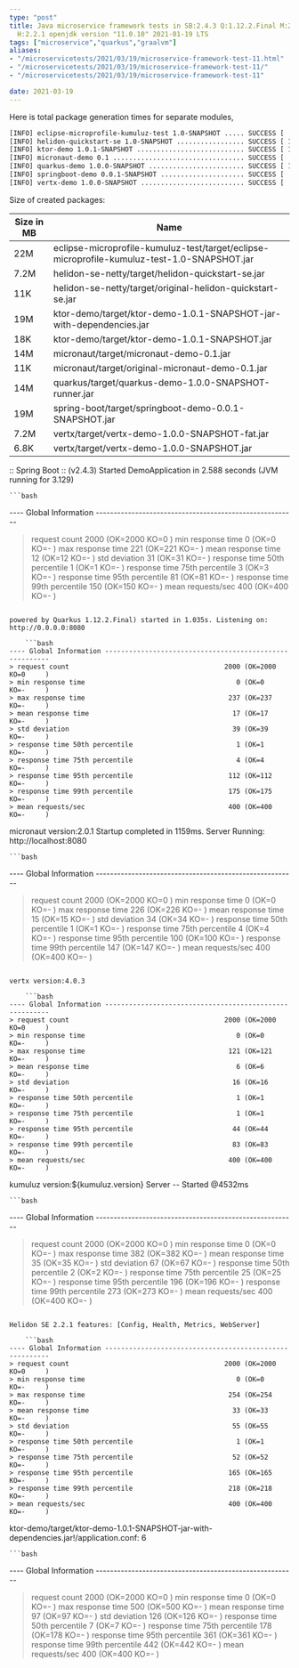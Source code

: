 ```yaml
---
type: "post"
title: Java microservice framework tests in SB:2.4.3 Q:1.12.2.Final M:2.4.1 V:4.0.3
  H:2.2.1 openjdk version "11.0.10" 2021-01-19 LTS
tags: ["microservice","quarkus","graalvm"]
aliases:
- "/microservicetests/2021/03/19/microservice-framework-test-11.html"
- "/microservicetests/2021/03/19/microservice-framework-test-11/"
- "/microservicetests/2021/03/19/microservice-framework-test-11"

date: 2021-03-19
---
```

 
Here is total package generation times for separate modules,
```bash
[INFO] eclipse-microprofile-kumuluz-test 1.0-SNAPSHOT ..... SUCCESS [  4.045 s]
[INFO] helidon-quickstart-se 1.0-SNAPSHOT ................. SUCCESS [ 12.247 s]
[INFO] ktor-demo 1.0.1-SNAPSHOT ........................... SUCCESS [ 12.968 s]
[INFO] micronaut-demo 0.1 ................................. SUCCESS [  8.105 s]
[INFO] quarkus-demo 1.0.0-SNAPSHOT ........................ SUCCESS [ 16.686 s]
[INFO] springboot-demo 0.0.1-SNAPSHOT ..................... SUCCESS [  7.508 s]
[INFO] vertx-demo 1.0.0-SNAPSHOT .......................... SUCCESS [  4.613 s]
```
Size of created packages:

| Size in MB |  Name |
|------------|-------|
| 22M | eclipse-microprofile-kumuluz-test/target/eclipse-microprofile-kumuluz-test-1.0-SNAPSHOT.jar |
| 7.2M | helidon-se-netty/target/helidon-quickstart-se.jar |
| 11K | helidon-se-netty/target/original-helidon-quickstart-se.jar |
| 19M | ktor-demo/target/ktor-demo-1.0.1-SNAPSHOT-jar-with-dependencies.jar |
| 18K | ktor-demo/target/ktor-demo-1.0.1-SNAPSHOT.jar |
| 14M | micronaut/target/micronaut-demo-0.1.jar |
| 11K | micronaut/target/original-micronaut-demo-0.1.jar |
| 14M | quarkus/target/quarkus-demo-1.0.0-SNAPSHOT-runner.jar |
| 19M | spring-boot/target/springboot-demo-0.0.1-SNAPSHOT.jar |
| 7.2M | vertx/target/vertx-demo-1.0.0-SNAPSHOT-fat.jar |
| 6.8K | vertx/target/vertx-demo-1.0.0-SNAPSHOT.jar |


:: Spring Boot :: (v2.4.3) Started DemoApplication in 2.588 seconds (JVM running for 3.129)

    ```bash
---- Global Information --------------------------------------------------------
> request count                                       2000 (OK=2000   KO=0     )
> min response time                                      0 (OK=0      KO=-     )
> max response time                                    221 (OK=221    KO=-     )
> mean response time                                    12 (OK=12     KO=-     )
> std deviation                                         31 (OK=31     KO=-     )
> response time 50th percentile                          1 (OK=1      KO=-     )
> response time 75th percentile                          3 (OK=3      KO=-     )
> response time 95th percentile                         81 (OK=81     KO=-     )
> response time 99th percentile                        150 (OK=150    KO=-     )
> mean requests/sec                                    400 (OK=400    KO=-     )
```

powered by Quarkus 1.12.2.Final) started in 1.035s. Listening on: http://0.0.0.0:8080

    ```bash
---- Global Information --------------------------------------------------------
> request count                                       2000 (OK=2000   KO=0     )
> min response time                                      0 (OK=0      KO=-     )
> max response time                                    237 (OK=237    KO=-     )
> mean response time                                    17 (OK=17     KO=-     )
> std deviation                                         39 (OK=39     KO=-     )
> response time 50th percentile                          1 (OK=1      KO=-     )
> response time 75th percentile                          4 (OK=4      KO=-     )
> response time 95th percentile                        112 (OK=112    KO=-     )
> response time 99th percentile                        175 (OK=175    KO=-     )
> mean requests/sec                                    400 (OK=400    KO=-     )
```

micronaut version:2.0.1 Startup completed in 1159ms. Server Running: http://localhost:8080

    ```bash
---- Global Information --------------------------------------------------------
> request count                                       2000 (OK=2000   KO=0     )
> min response time                                      0 (OK=0      KO=-     )
> max response time                                    226 (OK=226    KO=-     )
> mean response time                                    15 (OK=15     KO=-     )
> std deviation                                         34 (OK=34     KO=-     )
> response time 50th percentile                          1 (OK=1      KO=-     )
> response time 75th percentile                          4 (OK=4      KO=-     )
> response time 95th percentile                        100 (OK=100    KO=-     )
> response time 99th percentile                        147 (OK=147    KO=-     )
> mean requests/sec                                    400 (OK=400    KO=-     )
```

vertx version:4.0.3

    ```bash
---- Global Information --------------------------------------------------------
> request count                                       2000 (OK=2000   KO=0     )
> min response time                                      0 (OK=0      KO=-     )
> max response time                                    121 (OK=121    KO=-     )
> mean response time                                     6 (OK=6      KO=-     )
> std deviation                                         16 (OK=16     KO=-     )
> response time 50th percentile                          1 (OK=1      KO=-     )
> response time 75th percentile                          1 (OK=1      KO=-     )
> response time 95th percentile                         44 (OK=44     KO=-     )
> response time 99th percentile                         83 (OK=83     KO=-     )
> mean requests/sec                                    400 (OK=400    KO=-     )
```

kumuluz version:${kumuluz.version} Server -- Started @4532ms

    ```bash
---- Global Information --------------------------------------------------------
> request count                                       2000 (OK=2000   KO=0     )
> min response time                                      0 (OK=0      KO=-     )
> max response time                                    382 (OK=382    KO=-     )
> mean response time                                    35 (OK=35     KO=-     )
> std deviation                                         67 (OK=67     KO=-     )
> response time 50th percentile                          2 (OK=2      KO=-     )
> response time 75th percentile                         25 (OK=25     KO=-     )
> response time 95th percentile                        196 (OK=196    KO=-     )
> response time 99th percentile                        273 (OK=273    KO=-     )
> mean requests/sec                                    400 (OK=400    KO=-     )
```

Helidon SE 2.2.1 features: [Config, Health, Metrics, WebServer]

    ```bash
---- Global Information --------------------------------------------------------
> request count                                       2000 (OK=2000   KO=0     )
> min response time                                      0 (OK=0      KO=-     )
> max response time                                    254 (OK=254    KO=-     )
> mean response time                                    33 (OK=33     KO=-     )
> std deviation                                         55 (OK=55     KO=-     )
> response time 50th percentile                          1 (OK=1      KO=-     )
> response time 75th percentile                         52 (OK=52     KO=-     )
> response time 95th percentile                        165 (OK=165    KO=-     )
> response time 99th percentile                        218 (OK=218    KO=-     )
> mean requests/sec                                    400 (OK=400    KO=-     )
```

ktor-demo/target/ktor-demo-1.0.1-SNAPSHOT-jar-with-dependencies.jar!/application.conf: 6

    ```bash
---- Global Information --------------------------------------------------------
> request count                                       2000 (OK=2000   KO=0     )
> min response time                                      0 (OK=0      KO=-     )
> max response time                                    500 (OK=500    KO=-     )
> mean response time                                    97 (OK=97     KO=-     )
> std deviation                                        126 (OK=126    KO=-     )
> response time 50th percentile                          7 (OK=7      KO=-     )
> response time 75th percentile                        178 (OK=178    KO=-     )
> response time 95th percentile                        361 (OK=361    KO=-     )
> response time 99th percentile                        442 (OK=442    KO=-     )
> mean requests/sec                                    400 (OK=400    KO=-     )
```
